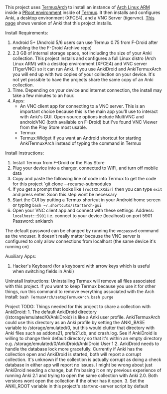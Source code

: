 This project uses [TermuxArch](https://github.com/SDRausty/TermuxArch) to install an instance of [Arch Linux ARM](https://archlinuxarm.org/) inside a [PRoot environment](https://proot-me.github.io/) inside of [Termux](https://termux.com/). It then installs and configures Anki, a desktop environment (XFCE4), and a VNC Server (tigervnc). [This page](https://archlinuxarm.org/packages/any/anki) shows version of Anki that this project installs.

Install Requirements:
1. Android 5+ (Android 5/6 users can use Termux 0.75 from F-Droid after enabling the the F-Droid Archive repo)
2. 2.3 GB of internal storage space, not including the size of your Anki collection. This project installs and configures a full Linux distro (Arch Linux ARM) with a desktop environment (XFCE4) and VNC server (TigerVNC) so it can run Anki. If you use AnkiDroid and AnkiTermuxArch you will end up with two copies of your collection on your device. It's not yet possible to have the projects share the same copy of an Anki collection.
3. Time. Depending on your device and internet connection, the install may take a few minutes to an hour.
4. Apps:
    * An VNC client app for connecting to a VNC server. This is an important choice because this is the main app you'll use to interact with Anki's GUI. Open-source options include MultiVNC and androidVNC (both available on F-Droid) but I've found VNC Viewer from the Play Store most usable.
    * Termux
    * Termux:Widget if you want an Android shortcut for starting AnkiTermuxArch instead of typing the command in Termux

Install Instructions:
1. Install Termux from F-Droid or the Play Store
2. Plug your device into a charger, connected to WiFi, and turn off mobile data
3. Copy and paste the following line of code into Termux to get the code for this project
`git clone --recurse-submodules
4. If you get a prompt that looks like `[rootXX:XXdir]` then you can type `exit` and press enter. Soon this step wont be necessary
5. Start the GUI by putting a Termux shortcut in your Android home screen or typing `bash ~/.shortcuts/startarch-gui`
6. Open your VNC client app and connect with these settings:
Address: `localhost::5901` i.e. connect to your device (localhost) on port 5901
Password: ankiarch

The default password can be changed by running the `vncpasswd` command as the vncuser. It doesn't really matter because the VNC server is configured to only allow connections from localhost (the same device it's running on)

Auxiliary Apps:
1. Hacker's Keyboard (for a keyboard with arrow keys which is useful when switching fields in Anki)

Uninstall Instructions:
Uninstalling Termux will remove all files associated with this project. If you want to keep Termux because you use it for other things, run this command to remove everything associated with the Arch install:
`bash TermuxArch/setupTermuxArch.bash purge`

Project TODO:
Things needed for this project to share a collection with AnkiDroid:
    1. The default AnkiDroid directory (/storage/emulated/0/AnkiDroid) is like a Anki user profile. AnkiTermuxArch could use this directory as an Anki profile by setting the ANKI_BASE variable to /storage/emulated/0, but this would clutter that directory with Anki files such as addons21, prefs21.db, and crash.log. See if AnkiDroid is willing to change their default directory so that it's within an empty directory e.g. /storage/emulated/0/AnkiDroid/AnkiDroid User 1
    2. AnkiDroid needs to handle the database lock more gracefully. Currently if Anki has the collection open and AnkiDroid is started, both will report a corrupt collection. It's unknown if the collection is actually corrupt as doing a check database in either app will report no issues. I might be wrong about just AnkiDroid needing a change, but I'm basing it on my previous experience of running Anki 2.1 and trying to open the same collection with Anki 2.0. Both versions wont open the collection if the other has it open.
    3. Set the ANKI_ROOT variable in this project's startvnc-server script by default
